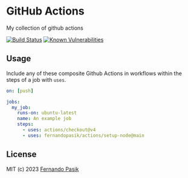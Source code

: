 # GitHub Actions

My collection of github actions

<!-- BADGES - START -->

[![Build Status](https://github.com/fernandopasik/actions/actions/workflows/main.yml/badge.svg)](https://github.com/fernandopasik/actions/actions/workflows/main.yml 'Build Status')
[![Known Vulnerabilities](https://snyk.io/test/github/fernandopasik/actions/badge.svg?targetFile=package.json)](https://snyk.io/test/github/fernandopasik/actions?targetFile=package.json 'Known Vulnerabilities')

<!-- BADGES - END -->

## Usage

Include any of these composite Github Actions in workflows within the steps of a job with `uses`.

```yaml
on: [push]

jobs:
  my_job:
    runs-on: ubuntu-latest
    name: An example job
    steps:
      - uses: actions/checkout@v4
      - uses: fernandopasik/actions/setup-node@main
```

## License

MIT (c) 2023 [Fernando Pasik](https://fernandopasik.com)
